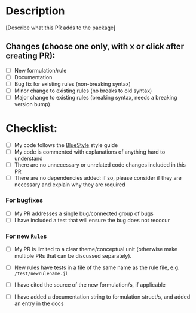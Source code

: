 # Description

[Describe what this PR adds to the package]

## Changes (choose one only, with x or click after creating PR):

- [ ] New formulation/rule
- [ ] Documentation
- [ ] Bug fix for existing rules (non-breaking syntax)
- [ ] Minor change to existing rules (no breaks to old syntax)
- [ ] Major change to existing rules (breaking syntax, needs a breaking version bump)

# Checklist:

- [ ] My code follows the [BlueStyle](https://github.com/invenia/BlueStyle) style guide
- [ ] My code is commented with explanations of anything hard to understand
- [ ] There are no unnecessary or unrelated code changes included in this PR
- [ ] There are no dependencies added: if so, please consider if they are necessary and explain why they are required

### For bugfixes

- [ ] My PR addresses a single bug/connected group of bugs
- [ ] I have included a test that will ensure the bug does not reoccur

### For new `Rule`s

- [ ] My PR is limited to a clear theme/conceptual unit (otherwise make multiple PRs that can be discussed separately).
- [ ] New rules have tests in a file of the same name as the rule file, e.g. `/test/newrulename.jl`
- [ ] I have cited the source of the new formulation/s, if applicable
- [ ] I have added a documentation string to formulation struct/s, and added an entry in the docs

